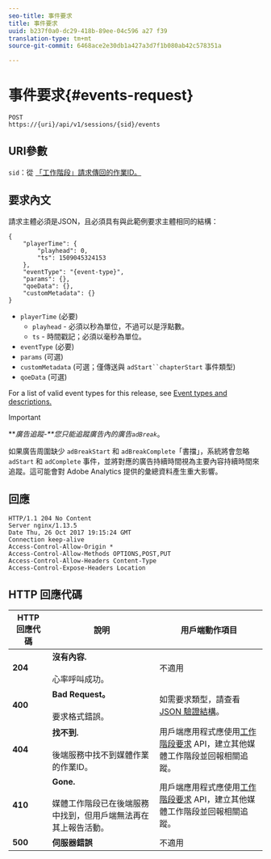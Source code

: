 ```yaml
---
seo-title: 事件要求
title: 事件要求
uuid: b237f0a0-dc29-418b-89ee-04c596 a27 f39
translation-type: tm+mt
source-git-commit: 6468ace2e30db1a427a3d7f1b080ab42c578351a

---
```



# 事件要求{#events-request}

```
POST 
https://{uri}/api/v1/sessions/{sid}/events 
```

## URI參數

`sid`：從 [「工作階段」請求傳回的作業ID。](../../media-collection-api/mc-api-ref/mc-api-sessions-req.md)

## 要求內文

請求主體必須是JSON，且必須具有與此範例要求主體相同的結構：

```
{ 
    "playerTime": { 
        "playhead": 0, 
        "ts": 1509045324153 
    }, 
    "eventType": "{event-type}", 
    "params": {}, 
    "qoeData": {}, 
    "customMetadata": {} 
}
```

* `playerTime` (必要)
   * `playhead` - 必須以秒為單位，不過可以是浮點數。
   * `ts` - 時間戳記；必須以毫秒為單位。
* `eventType` (必要)
* `params` (可選)
* `customMetadata` (可選；僅傳送與 `adStart``chapterStart` 事件類型)
* `qoeData` (可選)

For a list of valid event types for this release, see [Event types and descriptions.](../../media-collection-api/mc-api-ref/mc-api-event-types.md)

>[!IMPORTANT]
>
>***廣告追蹤-**您只能追蹤廣告內的廣告`adBreak`*。
>
>如果廣告周圍缺少 `adBreakStart` 和 `adBreakComplete`「書擋」，系統將會忽略 `adStart` 和 `adComplete` 事件，並將對應的廣告持續時間視為主要內容持續時間來追蹤。這可能會對 Adobe Analytics 提供的彙總資料產生重大影響。

## 回應

```
HTTP/1.1 204 No Content 
Server nginx/1.13.5 
Date Thu, 26 Oct 2017 19:15:24 GMT 
Connection keep-alive 
Access-Control-Allow-Origin * 
Access-Control-Allow-Methods OPTIONS,POST,PUT 
Access-Control-Allow-Headers Content-Type 
Access-Control-Expose-Headers Location
```

## HTTP 回應代碼

| HTTP 回應代碼 | 說明 | 用戶端動作項目 |
|---|---|---|
| **204** | **沒有內容.**<br/><br/> 心率呼叫成功。 | 不適用 |
| **400** | **Bad Request。**<br/><br/> 要求格式錯誤。 | 如需要求類型，請查看 [JSON 驗證結構](../../media-collection-api/mc-api-ref/mc-api-json-validation.md)。 |
| **404** | **找不到.**<br/><br/>後端服務中找不到媒體作業的作業ID。 | 用戶端應用程式應使用[工作階段要求](../../media-collection-api/mc-api-ref/mc-api-sessions-req.md) API，建立其他媒體工作階段並回報相關追蹤。 |
| **410** | **Gone.**<br/><br/>媒體工作階段已在後端服務中找到，但用戶端無法再在其上報告活動。 | 用戶端應用程式應使用[工作階段要求](../../media-collection-api/mc-api-ref/mc-api-sessions-req.md) API，建立其他媒體工作階段並回報相關追蹤。 |
| **500** | **伺服器錯誤** | 不適用 |

